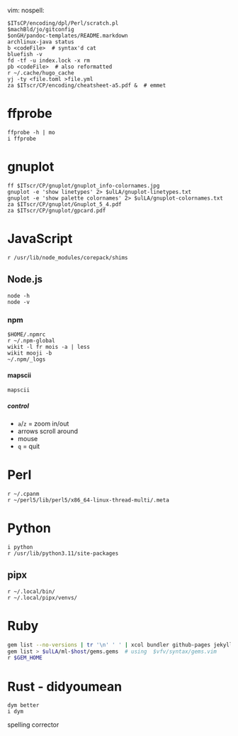vim: nospell:

    $ITsCP/encoding/dpl/Perl/scratch.pl
    $machBld/jo/gitconfig
    $onGH/pandoc-templates/README.markdown
    archlinux-java status
    b <codeFile>  # syntax'd cat
    bluefish -v
    fd -tf -u index.lock -x rm
    pb <codeFile>  # also reformatted
    r ~/.cache/hugo_cache
    yj -ty <file.toml >file.yml
    za $ITscr/CP/encoding/cheatsheet-a5.pdf &  # emmet

# ffprobe
    ffprobe -h | mo
    i ffprobe

# gnuplot
    ff $ITscr/CP/gnuplot/gnuplot_info-colornames.jpg
    gnuplot -e 'show linetypes' 2> $ulLA/gnuplot-linetypes.txt
    gnuplot -e 'show palette colornames' 2> $ulLA/gnuplot-colornames.txt
    za $ITscr/CP/gnuplot/Gnuplot_5_4.pdf
    za $ITscr/CP/gnuplot/gpcard.pdf

# JavaScript
    r /usr/lib/node_modules/corepack/shims

## Node.js
    node -h
    node -v

### npm
    $HOME/.npmrc
    r ~/.npm-global
    wikit -l fr mois -a | less
    wikit mooji -b
    ~/.npm/_logs

#### mapscii
    mapscii

##### control
- `a`/`z` = zoom in/out
- arrows scroll around
- mouse
- `q` = quit

# Perl
    r ~/.cpanm
    r ~/perl5/lib/perl5/x86_64-linux-thread-multi/.meta

# Python
    i python
    r /usr/lib/python3.11/site-packages

## pipx
    r ~/.local/bin/
    r ~/.local/pipx/venvs/

# Ruby
```bash
gem list --no-versions | tr '\n' ' ' | xcol bundler github-pages jekyll liquid
gem list > $ulLA/ml-$host/gems.gems  # using  $vfv/syntax/gems.vim
r $GEM_HOME
```

# Rust - didyoumean
    dym better
    i dym

spelling corrector

